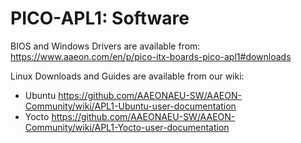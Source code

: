 # PICO-APL1: Software

BIOS and Windows Drivers are available from: https://www.aaeon.com/en/p/pico-itx-boards-pico-apl1#downloads 

Linux Downloads and Guides are available from our wiki: 
- Ubuntu https://github.com/AAEONAEU-SW/AAEON-Community/wiki/APL1-Ubuntu-user-documentation 
- Yocto https://github.com/AAEONAEU-SW/AAEON-Community/wiki/APL1-Yocto-user-documentation 

